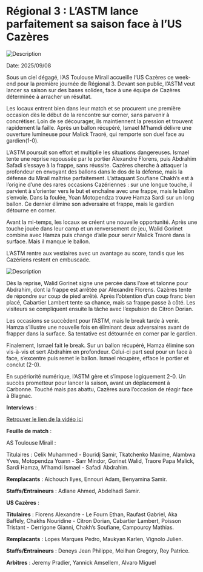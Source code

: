 # Régional 3 : L’ASTM lance parfaitement sa saison face à l’US Cazères

![Description](images/astm_photo.jpeg)

Date: 2025/09/08

Sous un ciel dégagé, l’AS Toulouse Mirail accueille l’US Cazères ce week-end pour la première journée de Régional 3. Devant son public, l’ASTM veut lancer sa saison sur des bases solides, face à une équipe de Cazères déterminée à arracher un résultat.

Les locaux entrent bien dans leur match et se procurent une première occasion dès le début de la rencontre sur corner, sans parvenir à concrétiser. Loin de se décourager, ils maintiennent la pression et trouvent rapidement la faille. Après un ballon récupéré, Ismael M’hamdi délivre une ouverture lumineuse pour Malick Traoré, qui remporte son duel face au gardien(1-0).

L’ASTM poursuit son effort et multiplie les situations dangereuses. Ismael tente une reprise repoussée par le portier Alexandre Florens, puis Abdrahim Safadi s’essaye à la frappe, sans réussite. Cazères cherche à attaquer la profondeur en envoyant des ballons dans le dos de la défense, mais la défense du Mirail maîtrise parfaitement. L’attaquant Soufiane Chakh’s est à l’origine d’une des rares occasions Cazériennes : sur une longue touche, il parvient à s’orienter vers le but et enchaîne avec une frappe, mais le ballon s’envole. Dans la foulée, Yoan Motopendza trouve Hamza Sardi sur un long ballon. Ce dernier élimine son adversaire et frappe, mais le gardien détourne en corner.

Avant la mi-temps, les locaux se créent une nouvelle opportunité. Après une touche jouée dans leur camp et un renversement de jeu, Walid Gorinet combine avec Hamza puis change d’aile pour servir Malick Traoré dans la surface. Mais il manque le ballon.

L’ASTM rentre aux vestiaires avec un avantage au score, tandis que les Cazériens restent en embuscade.

![Description](images/us_cazeres_photos.jpeg)

Dès la reprise, Walid Gorinet signe une percée dans l’axe et talonne pour Abdrahim, dont la frappe est arrêtée par Alexandre Florens. Cazères tente de répondre sur coup de pied arrêté. Après l’obtention d’un coup franc bien placé, Cabartier Lambert tente sa chance, mais sa frappe passe à côté. Les visiteurs se compliquent ensuite la tâche avec l’expulsion de Citron Dorian.

Les occasions se succèdent pour l’ASTM, mais le break tarde à venir. Hamza s’illustre une nouvelle fois en éliminant deux adversaires avant de frapper dans la surface. Sa tentative est détournée en corner par le gardien.

Finalement, Ismael fait le break. Sur un ballon récupéré, Hamza élimine son vis-à-vis et sert Abdrahim en profondeur. Celui-ci part seul pour un face à face, s’excentre puis remet le ballon. Ismael récupère, efface le portier et conclut (2-0).

En supériorité numérique, l’ASTM gère et s’impose logiquement 2-0. Un succès prometteur pour lancer la saison, avant un déplacement à Carbonne. Touché mais pas abattu, Cazères aura l’occasion de réagir face à Blagnac.

**Interviews** :

[Retrouver le lien de la vidéo ici](https://www.youtube.com/watch?v=vlpFkx_9meo)

**Feuille de match** :

AS Toulouse Mirail :

Titulaires : Celik Muhammed - Bouridj Samir, Tkatchenko Maxime, Alambwa Yves, Motopendza Yoann - Sarr Mindor, Gorinet Walid, Traore Papa Malick, Sardi Hamza, M’hamdi Ismael - Safadi Abdrahim.

**Remplacants** : Aichouch Ilyes, Ennouri Adam, Benyamina Samir.

**Staffs/Entraineurs** : Adlane Ahmed, Abdelhadi Samir.

**US Cazères** :

**Titulaires** : Florens Alexandre - Le Fourn Ethan, Raufast Gabriel, Aka Baffely, Chakhs Nouridine - Citron Dorian, Cabartier Lambert, Poisson Tristant - Cerrigone Gianni, Chakh’s Soufiane, Campourcy Mathias.

**Remplacants** : Lopes Marques Pedro, Maukyan Karlen, Vignolo Julien.

**Staffs/Entraineurs** : Deneys Jean Philippe, Meilhan Gregory, Rey Patrice.

**Arbitres** : Jeremy Pradier, Yannick Amsellem, Alvaro Miguel
